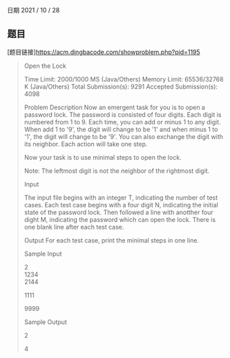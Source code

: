 日期 2021 / 10 / 28
## 题目
[题目链接]<https://acm.dingbacode.com/showproblem.php?pid=1195>
> Open the Lock
>
>Time Limit: 2000/1000 MS (Java/Others)    Memory Limit: 65536/32768 K (Java/Others)
>Total Submission(s): 9291    Accepted Submission(s): 4098
>
>
>Problem Description
Now an emergent task for you is to open a password lock. The password is consisted of four digits. Each digit is numbered from 1 to 9. 
Each time, you can add or minus 1 to any digit. When add 1 to '9', the digit will change to be '1' and when minus 1 to '1', the digit will change to be '9'. You can also exchange the digit with its neighbor. Each action will take one step.
>
>Now your task is to use minimal steps to open the lock.
>
>Note: The leftmost digit is not the neighbor of the rightmost digit.
> 
>
>Input
>
>The input file begins with an integer T, indicating the number of test cases. 
Each test case begins with a four digit N, indicating the initial state of the password lock. Then followed a line with anotther four dight M, indicating the password which can open the lock. There is one blank line after each test case.
> 
>
>Output
For each test case, print the minimal steps in one line.
>
>
>Sample Input
>
>2  
>1234  
>2144
>
>1111
>
>9999
>
>
>Sample Output
>
>2
>
>4
